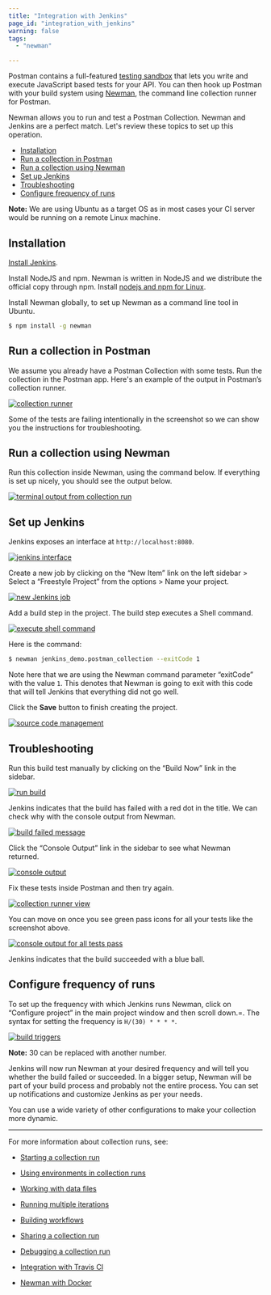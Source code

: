 ```yaml
---
title: "Integration with Jenkins"
page_id: "integration_with_jenkins"
warning: false
tags:
  - "newman"

---
```


Postman contains a full-featured [testing sandbox](/docs/v6/postman/scripts/postman_sandbox) that lets you write and execute JavaScript based tests for your API. You can then hook up Postman with your build system using [Newman](/docs/v6/postman/collection_runs/command_line_integration_with_newman), the command line collection runner for Postman.

Newman allows you to run and test a Postman Collection. Newman and Jenkins are a perfect match. Let's review these topics to set up this operation.

* [Installation](#installation)
* [Run a collection in Postman](#run-a-collection-in-postman)
* [Run a collection using Newman](#run-a-collection-using-newman)
* [Set up Jenkins](#set-up-jenkins)
* [Troubleshooting](#troubleshooting)
* [Configure frequency of runs](#configure-frequency-of-runs)

**Note:** We are using Ubuntu as a target OS as in most cases your CI server would be running on a remote Linux machine.

## Installation

[Install Jenkins](https://jenkins.io/doc/book/installing/#debian-ubuntu).

Install NodeJS and npm. Newman is written in NodeJS and we distribute the official copy through npm. Install [nodejs and npm for Linux](https://docs.npmjs.com/getting-started/installing-node).

Install Newman globally, to set up Newman as a command line tool in Ubuntu.

```bash
$ npm install -g newman
```

## Run a collection in Postman

We assume you already have a Postman Collection with some tests. Run the collection in the Postman app. Here's an example of the output in Postman’s collection runner.

[![collection runner](https://www.getpostman.com/img/v1/docs/integrating_with_jenkins/integrating_with_jenkins_1.png)](https://www.getpostman.com/img/v1/docs/integrating_with_jenkins/integrating_with_jenkins_1.png)

Some of the tests are failing intentionally in the screenshot so we can show you the instructions for troubleshooting.

## Run a collection using Newman

Run this collection inside Newman, using the command below. If everything is set up nicely, you should see the output below.

[![terminal output from collection run](https://www.getpostman.com/img/v1/docs/integrating_with_jenkins/integrating_with_jenkins_2.png)](https://www.getpostman.com/img/v1/docs/integrating_with_jenkins/integrating_with_jenkins_2.png)

## Set up Jenkins

Jenkins exposes an interface at `http://localhost:8080`.

[![jenkins interface](https://www.getpostman.com/img/v1/docs/integrating_with_jenkins/integrating_with_jenkins_3.png)](https://www.getpostman.com/img/v1/docs/integrating_with_jenkins/integrating_with_jenkins_3.png)

Create a new job by clicking on the “New Item” link on the left sidebar > Select a “Freestyle Project” from the options > Name your project.

[![new Jenkins job](https://www.getpostman.com/img/v1/docs/integrating_with_jenkins/integrating_with_jenkins_4.png)](https://www.getpostman.com/img/v1/docs/integrating_with_jenkins/integrating_with_jenkins_4.png)

Add a build step in the project. The build step executes a Shell command.

[![execute shell command](https://www.getpostman.com/img/v1/docs/integrating_with_jenkins/integrating_with_jenkins_5.png)](https://www.getpostman.com/img/v1/docs/integrating_with_jenkins/integrating_with_jenkins_5.png)

Here is the command:

```bash
$ newman jenkins_demo.postman_collection --exitCode 1
```

Note here that we are using the Newman command parameter “exitCode” with the value `1`. This denotes that Newman is going to exit with this code that will tell Jenkins that everything did not go well.

Click the **Save** button to finish creating the project.

[![source code management](https://www.getpostman.com/img/v1/docs/integrating_with_jenkins/integrating_with_jenkins_6.png)](https://www.getpostman.com/img/v1/docs/integrating_with_jenkins/integrating_with_jenkins_6.png)

## Troubleshooting

Run this build test manually by clicking on the “Build Now” link in the sidebar.

[![run build](https://www.getpostman.com/img/v1/docs/integrating_with_jenkins/integrating_with_jenkins_7.png)](https://www.getpostman.com/img/v1/docs/integrating_with_jenkins/integrating_with_jenkins_7.png)

Jenkins indicates that the build has failed with a red dot in the title. We can check why with the console output from Newman.

[![build failed message](https://www.getpostman.com/img/v1/docs/integrating_with_jenkins/integrating_with_jenkins_8.png)](https://www.getpostman.com/img/v1/docs/integrating_with_jenkins/integrating_with_jenkins_8.png)

Click the “Console Output” link in the sidebar to see what Newman returned.

[![console output](https://www.getpostman.com/img/v1/docs/integrating_with_jenkins/integrating_with_jenkins_9.png)](https://www.getpostman.com/img/v1/docs/integrating_with_jenkins/integrating_with_jenkins_9.png)

Fix these tests inside Postman and then try again.

[![collection runner view](https://www.getpostman.com/img/v1/docs/integrating_with_jenkins/integrating_with_jenkins_10.png)](https://www.getpostman.com/img/v1/docs/integrating_with_jenkins/integrating_with_jenkins_10.png)

You can move on once you see green pass icons for all your tests like the screenshot above.

[![console output for all tests pass](https://www.getpostman.com/img/v1/docs/integrating_with_jenkins/integrating_with_jenkins_11.png)](https://www.getpostman.com/img/v1/docs/integrating_with_jenkins/integrating_with_jenkins_11.png)

Jenkins indicates that the build succeeded with a blue ball.

## Configure frequency of runs

To set up the frequency with which Jenkins runs Newman, click on “Configure project” in the main project window and then scroll down.=. The syntax for setting the frequency is `H/(30) * * * *`.

[![build triggers](https://www.getpostman.com/img/v1/docs/integrating_with_jenkins/integrating_with_jenkins_12.png)](https://www.getpostman.com/img/v1/docs/integrating_with_jenkins/integrating_with_jenkins_12.png)

**Note:** 30 can be replaced with another number.

Jenkins will now run Newman at your desired frequency and will tell you whether the build failed or succeeded. In a bigger setup, Newman will be part of your build process and probably not the entire process. You can set up notifications and customize Jenkins as per your needs.

You can use a wide variety of other configurations to make your collection more dynamic.

---
For more information about collection runs, see:

* [Starting a collection run](/docs/v6/postman/collection_runs/starting_a_collection_run)
* [Using environments in collection runs](/docs/v6/postman/collection_runs/using_environments_in_collection_runs)
* [Working with data files](/docs/v6/postman/collection_runs/working_with_data_files)
* [Running multiple iterations](/docs/v6/postman/collection_runs/running_multiple_iterations)
* [Building workflows](/docs/v6/postman/collection_runs/building_workflows)
* [Sharing a collection run](/docs/v6/postman/collection_runs/sharing_a_collection_run)
* [Debugging a collection run](/docs/v6/postman/collection_runs/debugging_a_collection_run)

* [Integration with Travis CI](/docs/v6/postman/collection_runs/integration_with_travis)
* [Newman with Docker](/docs/v6/postman/collection_runs/newman_with_docker)

